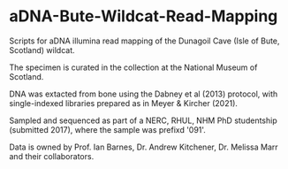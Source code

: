 # aDNA-Bute-Wildcat-Read-Mapping
Scripts for aDNA illumina read mapping of the Dunagoil Cave (Isle of Bute, Scotland) wildcat. 

The specimen is curated in the collection at the National Museum of Scotland. 

DNA was extacted from bone using the Dabney et al (2013) protocol, with single-indexed libraries prepared as in Meyer & Kircher (2021). 

Sampled and sequenced as part of a NERC, RHUL, NHM PhD studentship (submitted 2017), where the sample was prefixd '091'. 

Data is owned by Prof. Ian Barnes, Dr. Andrew Kitchener, Dr. Melissa Marr and their collaborators. 

